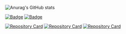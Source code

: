 ![Anurag's GitHub stats](https://github-readme-stats.vercel.app/api?username=hb707&show_icons=true&theme=radical)

[![Badge](https://widget.realdeveloper.pro/api/badge?title=Languages%20and%20Framework&badges=Solidity,web3.js,truffle,ipfs,Express.js,React,Redux,Redux-saga,Next.js,Node.js)](https://github.com/hb707)
[![Badge](https://widget.realdeveloper.pro/api/badge?title=Database%20and%20DevOps&badges=MySQL,MongoDB,Mongoose,AWS%20EC2,Nginx,AWS%20Route%2053,Git,GitHub,Notion,Slack)](https://github.com/hb707)


[![Repository Card](https://widget.realdeveloper.pro/api/card?user=hb707&repo=Dodol-app&locale=kr)](https://github.com/hb707/Dodol-app)
[![Repository Card](https://widget.realdeveloper.pro/api/card?user=hb707&repo=Nodejs_team_project2&locale=kr)](https://github.com/hb707/Nodejs_team_project2)
[![Repository Card](https://widget.realdeveloper.pro/api/card?user=hb707&repo=teamPJ&locale=kr)](https://github.com/hb707/teamPJ)
